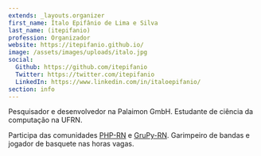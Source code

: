 ```yaml
---
extends: _layouts.organizer
first_name: Ítalo Epifânio de Lima e Silva
last_name: (itepifanio)
profession: Organizador
website: https://itepifanio.github.io/
image: /assets/images/uploads/italo.jpg
social:
  Github: https://github.com/itepifanio
  Twitter: https://twitter.com/itepifanio
  LinkedIn: https://www.linkedin.com/in/italoepifanio/
section: info
---
```


Pesquisador e desenvolvedor na Palaimon GmbH. Estudante de ciência da computação na UFRN.

Participa das comunidades [PHP-RN](https://twitter.com/phprn) e [GruPy-RN](https://www.facebook.com/grupyrn/). Garimpeiro de bandas e jogador de basquete nas horas vagas.
